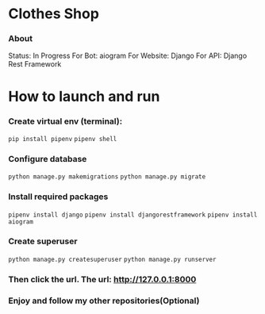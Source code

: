 # Clothes Shop
### About
Status: In Progress
For Bot: aiogram
For Website: Django
For API: Django Rest Framework
# How to launch and run
### Create virtual env (terminal):
```pip install pipenv```
```pipenv shell```
### Configure database
```python manage.py makemigrations```
```python manage.py migrate```
### Install required packages
```pipenv install django```
```pipenv install djangorestframework```
```pipenv install aiogram```
### Create superuser
```python manage.py createsuperuser```
```python manage.py runserver```
### Then click the url. The url: http://127.0.0.1:8000 
### Enjoy and follow my other repositories(Optional)
